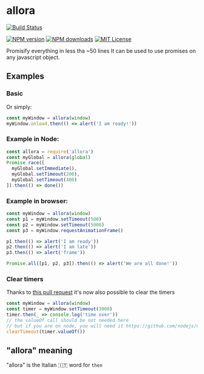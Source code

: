 # allora

[![Build Status][travis-image]][travis-url]

[![NPM version][npm-version-image]][npm-url]
[![NPM downloads][npm-downloads-image]][npm-url]
[![MIT License][license-image]][license-url]

Promisify everything in less tha ~50 lines
It can be used to use promises on any javascript object.

## Examples

### Basic
Or simply:
```js
const myWindow = allora(window)
myWindow.onload.then(() => alert('I am ready!'))
```

### Example in Node:
```js
const allora = require('allora')
const myGlobal = allora(global)
Promise.race([
  myGlobal.setImmediate(),
  myGlobal.setTimeout(200),
  myGlobal.setTimeout(400)
]).then(() => done())

```

### Example in browser:
```js
const myWindow = allora(window)
const p1 = myWindow.setTimeout(500)
const p2 = myWindow.setTimeout(5000)
const p3 = myWindow.requestAnimationFrame()

p1.then(() => alert('I am ready'))
p2.then(() => alert('I am late'))
p3.then(() => alert('frame'))

Promise.all([p1, p2, p3]).then(() => alert('We are all done!'))
```

### Clear timers
Thanks to [this pull request](https://github.com/GianlucaGuarini/allora/pull/3) it's now also possible to clear the timers
```js
const myWindow = allora(window)
const timer = myWindow.setTimeout(3000)
timer.then(_ => console.log('time over'))
// the valueOf call should be not needed here
// but if you are on node, you will need it https://github.com/nodejs/node/issues/7792
clearTimeout(timer.valueOf())
```

## "allora" meaning

"allora" is the Italian :it: word for `then`



[travis-image]:https://img.shields.io/travis/GianlucaGuarini/allora.svg?style=flat-square
[travis-url]:https://travis-ci.org/GianlucaGuarini/allora

[license-image]:http://img.shields.io/badge/license-MIT-000000.svg?style=flat-square
[license-url]:LICENSE.txt

[npm-version-image]:http://img.shields.io/npm/v/allora.svg?style=flat-square
[npm-downloads-image]:http://img.shields.io/npm/dm/allora.svg?style=flat-square
[npm-url]:https://npmjs.org/package/allora

